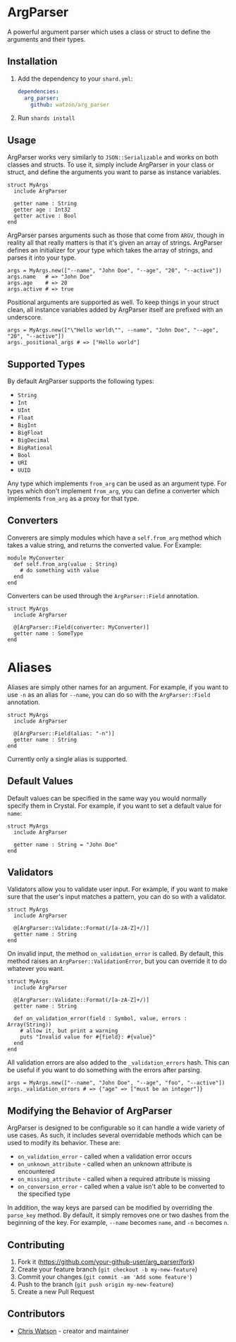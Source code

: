 # ArgParser

A powerful argument parser which uses a class or struct to define the arguments and their types.

## Installation

1. Add the dependency to your `shard.yml`:

   ```yaml
   dependencies:
     arg_parser:
       github: watzon/arg_parser
   ```

2. Run `shards install`

## Usage

ArgParser works very similarly to `JSON::Serializable` and works on both classes and structs. To use it, simply include ArgParser in your class or struct, and define the arguments you want to parse as instance variables.

```crystal
struct MyArgs
  include ArgParser

  getter name : String
  getter age : Int32
  getter active : Bool
end
```

ArgParser parses arguments such as those that come from `ARGV`, though in reality all that really matters is that it's given an array of strings. ArgParser defines an initializer for your type which takes the array of strings, and parses it into your type.

```crystal
args = MyArgs.new(["--name", "John Doe", "--age", "20", "--active"])
args.name   # => "John Doe"
args.age    # => 20
args.active # => true
```

Positional arguments are supported as well. To keep things in your struct clean, all instance variables added by ArgParser itself are prefixed with an underscore.

```crystal
args = MyArgs.new(["\"Hello world\"", --name", "John Doe", "--age", "20", "--active"])
args._positional_args # => ["Hello world"]
```

## Supported Types

By default ArgParser supports the following types:
* `String`
* `Int`
* `UInt`
* `Float`
* `BigInt`
* `BigFloat`
* `BigDecimal`
* `BigRational`
* `Bool`
* `URI`
* `UUID`

Any type which implements `from_arg` can be used as an argument type.
For types which don't implement `from_arg`, you can define a converter
which implements `from_arg` as a proxy for that type.

## Converters

Converers are simply modules which have a `self.from_arg` method which takes
a value string, and returns the converted value. For Example:

```
module MyConverter
  def self.from_arg(value : String)
    # do something with value
  end
end
```

Converters can be used through the `ArgParser::Field` annotation.

```crystal
struct MyArgs
  include ArgParser

  @[ArgParser::Field(converter: MyConverter)]
  getter name : SomeType
end
```

# Aliases

Aliases are simply other names for an argument. For example, if you want to use
`-n` as an alias for `--name`, you can do so with the `ArgParser::Field` annotation.

```crystal
struct MyArgs
  include ArgParser

  @[ArgParser::Field(alias: "-n")]
  getter name : String
end
```

Currently only a single alias is supported.

## Default Values

Default values can be specified in the same way you would normally specify them in Crystal. For example, if you want to set a default value for `name`:

```crystal
struct MyArgs
  include ArgParser

  getter name : String = "John Doe"
end
```

## Validators

Validators allow you to validate user input. For example, if you want to make sure that the user's input matches a pattern, you can do so with a validator.

```crystal
struct MyArgs
  include ArgParser

  @[ArgParser::Validate::Format(/[a-zA-Z]+/)]
  getter name : String
end
```

On invalid input, the method `on_validation_error` is called. By default, this method raises an `ArgParser::ValidationError`, but you can override it to do whatever you want.

```crystal
struct MyArgs
  include ArgParser

  @[ArgParser::Validate::Format(/[a-zA-Z]+/)]
  getter name : String

  def on_validation_error(field : Symbol, value, errors : Array(String))
    # allow it, but print a warning
    puts "Invalid value for #{field}: #{value}"
  end
end
```

All validation errors are also added to the `_validation_errors` hash. This can be useful if you want to do something with the errors after parsing.

```crystal
args = MyArgs.new(["--name", "John Doe", "--age", "foo", "--active"])
args._validation_errors # => {"age" => ["must be an integer"]}
```

## Modifying the Behavior of ArgParser

ArgParser is designed to be configurable so it can handle a wide variety of use cases. As such, it includes several overridable methods which can be used to modify its behavior. These are:

- `on_validation_error` - called when a validation error occurs
- `on_unknown_attribute` - called when an unknown attribute is encountered
- `on_missing_attribute` - called when a required attribute is missing
- `on_conversion_error` - called when a value isn't able to be converted to the specified type

In addition, the way keys are parsed can be modified by overriding the `parse_key` method. By default, it simply removes one or two dashes from the beginning of the key. For example, `--name` becomes `name`, and `-n` becomes `n`.

## Contributing

1. Fork it (<https://github.com/your-github-user/arg_parser/fork>)
2. Create your feature branch (`git checkout -b my-new-feature`)
3. Commit your changes (`git commit -am 'Add some feature'`)
4. Push to the branch (`git push origin my-new-feature`)
5. Create a new Pull Request

## Contributors

- [Chris Watson](https://github.com/your-github-user) - creator and maintainer
